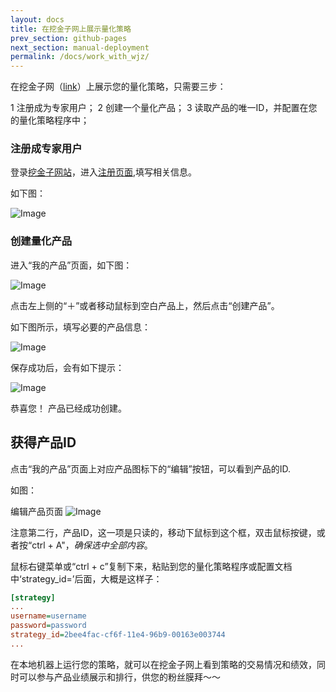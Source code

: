 ```yaml
---
layout: docs
title: 在挖金子网上展示量化策略  
prev_section: github-pages
next_section: manual-deployment
permalink: /docs/work_with_wjz/
---
```


在挖金子网（[link](http://www.wajinzi.me/)）上展示您的量化策略，只需要三步：

1 注册成为专家用户；
2 创建一个量化产品；
3 读取产品的唯一ID，并配置在您的量化策略程序中；

### 注册成专家用户
登录[挖金子网站](http://www.wajinzi.me/)，进入[注册页面](http://www.wajinzi.me/register/?expert),填写相关信息。

如下图：

![Image]({{site.baseurl}}/images/docs/wjz/register_expert.png)

### 创建量化产品

进入“我的产品”页面，如下图：

![Image]({{site.baseurl}}/images/docs/wjz/create_prod1.png)

点击左上侧的“＋”或者移动鼠标到空白产品上，然后点击“创建产品”。

如下图所示，填写必要的产品信息：

![Image]({{site.baseurl}}/images/docs/wjz/create_prod2.png)

保存成功后，会有如下提示：

![Image]({{site.baseurl}}/images/docs/wjz/create_success.png)

恭喜您！ 产品已经成功创建。

## 获得产品ID

点击“我的产品”页面上对应产品图标下的“编辑”按钮，可以看到产品的ID.

如图：

编辑产品页面
![Image]({{site.baseurl}}/images/docs/wjz/edit_prod.png)

注意第二行，产品ID，这一项是只读的，移动下鼠标到这个框，双击鼠标按键，或者按“ctrl + A"，*确保选中全部内容*。
 
鼠标右键菜单或“ctrl + c”复制下来，粘贴到您的量化策略程序或配置文档中‘strategy_id=’后面，大概是这样子：

```ini
[strategy]
...
username=username
password=password
strategy_id=2bee4fac-cf6f-11e4-96b9-00163e003744
...
```

在本地机器上运行您的策略，就可以在挖金子网上看到策略的交易情况和绩效，同时可以参与产品业绩展示和排行，供您的粉丝膜拜〜〜


